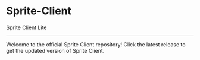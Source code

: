 # Sprite-Client
Sprite Client Lite

--------------------

Welcome to the official Sprite Client repository! 
Click the latest release to get the updated version of Sprite Client.
